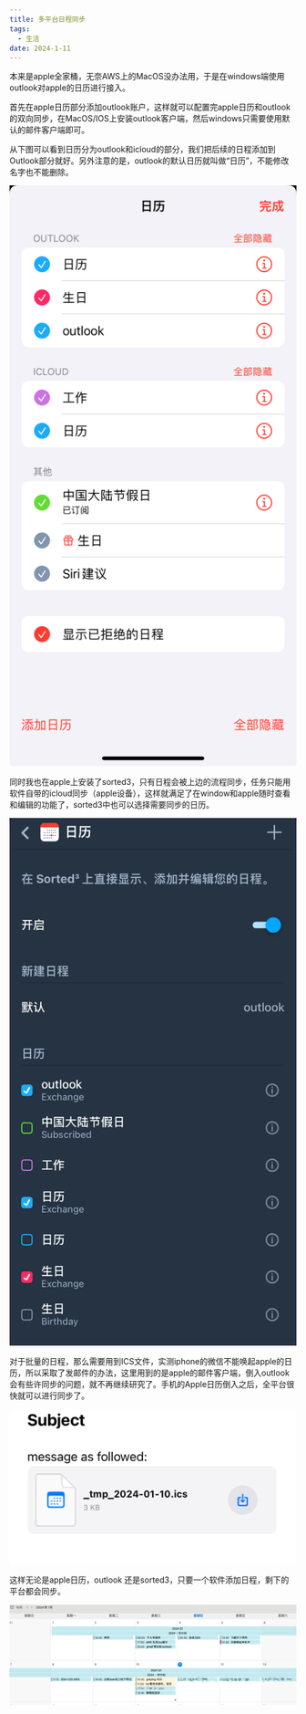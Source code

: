 ```yaml
---
title: 多平台日程同步
tags:
  - 生活
date: 2024-1-11
---
```



本来是apple全家桶，无奈AWS上的MacOS没办法用，于是在windows端使用outlook对apple的日历进行接入。

首先在apple日历部分添加outlook账户，这样就可以配置完apple日历和outlook的双向同步，在MacOS/IOS上安装outlook客户端，然后windows只需要使用默认的邮件客户端即可。
<!--more-->

从下图可以看到日历分为outlook和icloud的部分，我们把后续的日程添加到Outlook部分就好。另外注意的是，outlook的默认日历就叫做“日历”，不能修改名字也不能删除。

![IMG_BED298D58B69-1](https://raw.githubusercontent.com/Xu-Hardy/image-host/master/IMG_BED298D58B69-1.jpeg)

同时我也在apple上安装了sorted3，只有日程会被上边的流程同步，任务只能用软件自带的icloud同步（apple设备），这样就满足了在window和apple随时查看和编辑的功能了，sorted3中也可以选择需要同步的日历。

![image-20240111100732235](https://raw.githubusercontent.com/Xu-Hardy/image-host/master/image-20240111100732235.png)

对于批量的日程，那么需要用到ICS文件，实测iphone的微信不能唤起apple的日历，所以采取了发邮件的办法，这里用到的是apple的邮件客户端，倒入outlook会有些许同步的问题，就不再继续研究了。手机的Apple日历倒入之后，全平台很快就可以进行同步了。

![IMG_94EF88297C76-1](https://raw.githubusercontent.com/Xu-Hardy/image-host/master/IMG_94EF88297C76-1.jpeg)

这样无论是apple日历，outlook 还是sorted3，只要一个软件添加日程，剩下的平台都会同步。

![image-20240111113032830](https://raw.githubusercontent.com/Xu-Hardy/image-host/master/image-20240111113032830.png)
